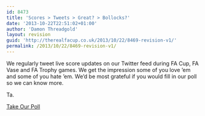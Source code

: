 ```yaml
---
id: 8473
title: 'Scores > Tweets > Great? > Bollocks?'
date: '2013-10-22T22:51:02+01:00'
author: 'Damon Threadgold'
layout: revision
guid: 'http://therealfacup.co.uk/2013/10/22/8469-revision-v1/'
permalink: /2013/10/22/8469-revision-v1/
---
```


We regularly tweet live score updates on our Twitter feed during FA Cup, FA Vase and FA Trophy games. We get the impression some of you love ’em and some of you hate ’em. We’d be most grateful if you would fill in our poll so we can know more.

Ta.

<a name="pd_a_7498953"></a><div class="CSS_Poll PDS_Poll" id="PDI_container7498953" style="display:inline-block;"></div><div id="PD_superContainer"></div><script charset="UTF-8" src="//static.polldaddy.com/p/7498953.js" type="text/javascript"></script><noscript>[Take Our Poll](https://poll.fm/7498953)</noscript>